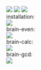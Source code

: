 <a href="https://codeclimate.com/github/andreiyastrzhembski/project-lvl1-s328/maintainability"><img src="https://api.codeclimate.com/v1/badges/59f03761b21cbf3b65c1/maintainability" /></a>
<a href="https://codeclimate.com/github/andreiyastrzhembski/project-lvl1-s328/test_coverage"><img src="https://api.codeclimate.com/v1/badges/59f03761b21cbf3b65c1/test_coverage" /></a>
<a href="https://travis-ci.org/andreiyastrzhembski/project-lvl1-s328"><img src="https://travis-ci.org/andreiyastrzhembski/project-lvl1-s328.svg?branch=master"></a>
<br>installation:<br>
<a href="https://asciinema.org/a/szCnziRdpcgv7Wyx7bjCVRpg4" target="_blank"><img src="https://asciinema.org/a/szCnziRdpcgv7Wyx7bjCVRpg4.png" /></a>
<br>brain-even:<br>
<a href="https://asciinema.org/a/KhBx2WDyWvayM46ZtdIJhtVXm" target="_blank"><img src="https://asciinema.org/a/KhBx2WDyWvayM46ZtdIJhtVXm.png" /></a>
<br>brain-calc:<br>
<a href="https://asciinema.org/a/mn4w9O2tmjQWPM9u28ff3IKlI" target="_blank"><img src="https://asciinema.org/a/mn4w9O2tmjQWPM9u28ff3IKlI.png" /></a>
<br>brain-gcd:<br>
<a href="https://asciinema.org/a/HI47oBOiOnkDUaDbPR9oU6Uqz" target="_blank"><img src="https://asciinema.org/a/HI47oBOiOnkDUaDbPR9oU6Uqz.png" /></a>
